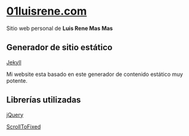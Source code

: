 # [01luisrene.com](http://01luisrene.com)

Sitio web personal de **Luis Rene Mas Mas**
## Generador de sitio estático

[Jekyll](https://jekyllrb.com/)

Mi website esta basado en este generador de contenido estático muy potente.

## Librerías utilizadas

[jQuery](https://jquery.com/download/)

[ScrollToFixed](https://github.com/bigspotteddog/ScrollToFixed)
